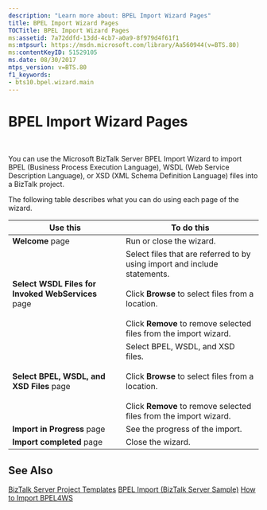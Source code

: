 ```yaml
---
description: "Learn more about: BPEL Import Wizard Pages"
title: BPEL Import Wizard Pages
TOCTitle: BPEL Import Wizard Pages
ms:assetid: 7a72ddfd-13dd-4cb7-a0a9-8f979d4f61f1
ms:mtpsurl: https://msdn.microsoft.com/library/Aa560944(v=BTS.80)
ms:contentKeyID: 51529105
ms.date: 08/30/2017
mtps_version: v=BTS.80
f1_keywords:
- bts10.bpel.wizard.main
---
```


# BPEL Import Wizard Pages

 

You can use the Microsoft BizTalk Server BPEL Import Wizard to import BPEL (Business Process Execution Language), WSDL (Web Service Description Language), or XSD (XML Schema Definition Language) files into a BizTalk project.

The following table describes what you can do using each page of the wizard.

<table>
<thead>
<tr class="header">
<th>Use this</th>
<th>To do this</th>
</tr>
</thead>
<tbody>
<tr class="odd">
<td><strong>Welcome</strong> page</td>
<td>Run or close the wizard.</td>
</tr>
<tr class="even">
<td><strong>Select WSDL Files for Invoked WebServices</strong> page</td>
<td>Select files that are referred to by using import and include statements.<br />
<br />
Click <strong>Browse</strong> to select files from a location.<br />
<br />
Click <strong>Remove</strong> to remove selected files from the import wizard.</td>
</tr>
<tr class="odd">
<td><strong>Select BPEL, WSDL, and XSD Files</strong> page</td>
<td>Select BPEL, WSDL, and XSD files.<br />
<br />
Click <strong>Browse</strong> to select files from a location.<br />
<br />
Click <strong>Remove</strong> to remove selected files from the import wizard.</td>
</tr>
<tr class="even">
<td><strong>Import in Progress</strong> page</td>
<td>See the progress of the import.</td>
</tr>
<tr class="odd">
<td><strong>Import completed</strong> page</td>
<td>Close the wizard.</td>
</tr>
</tbody>
</table>


## See Also

[BizTalk Server Project Templates](https://msdn.microsoft.com/library/aa547846\(v=bts.80\))  
[BPEL Import (BizTalk Server Sample)](https://msdn.microsoft.com/library/aa559758\(v=bts.80\))  
[How to Import BPEL4WS](https://msdn.microsoft.com/library/aa559576\(v=bts.80\))

